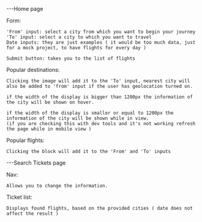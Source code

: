 ---Home page

Form:

    'From' input: select a city from which you want to begin your journey
    'To' input: select a city to which you want to travel
    Date inputs: they are just examples ( it would be too much data, just for a mock project, to have flights for every day )

    Submit button: takes you to the list of flights

Popular destinations:

    Clicking the image will add it to the 'To' input, nearest city will also be added to 'from' input if the user has geolocation turned on.

    if the width of the display is bigger than 1200px the information of the city will be shown on hover.

    if the width of the display is smaller or equal to 1200px the information of the city will be shown while in view.
    (if you are checking this with dev tools and it's not working refresh the page while in mobile view )

Popular flights:

    Clicking the block will add it to the 'From' and 'To' inputs

---Search Tickets page

Nav:

    Allows you to change the information.

Ticket list:

    Displays found flights, based on the provided cities ( date does not affect the result )
